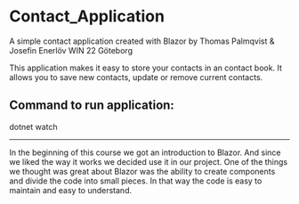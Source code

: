 # Contact_Application

A simple contact application created with Blazor by Thomas Palmqvist & Josefin Enerlöv WIN 22 Göteborg

This application makes it easy to store your contacts in an contact book. It allows you to save new contacts, update or remove current contacts.

## Command to run application:

dotnet watch

---

In the beginning of this course we got an introduction to Blazor.
And since we liked the way it works we decided use it in our project.
One of the things we thought was great about Blazor was the ability to create components and divide the code into small pieces.
In that way the code is easy to maintain and easy to understand.
